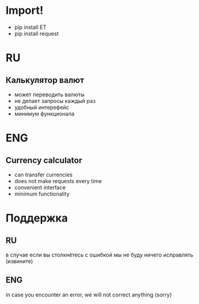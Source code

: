 # Import!
- pip install ET
- pip install request
# RU
## Калькулятор валют
- может переводить валюты
- не делает запросы каждый раз
- удобный интерефейс
- минимум функционала
# ENG
## Currency calculator
- can transfer currencies
- does not make requests every time
- convenient interface
- minimum functionality
# Поддержка
## RU
в случае если вы столкнётесь с ошибкой мы не буду ничего исправлять (извините)
## ENG
in case you encounter an error, we will not correct anything (sorry)
